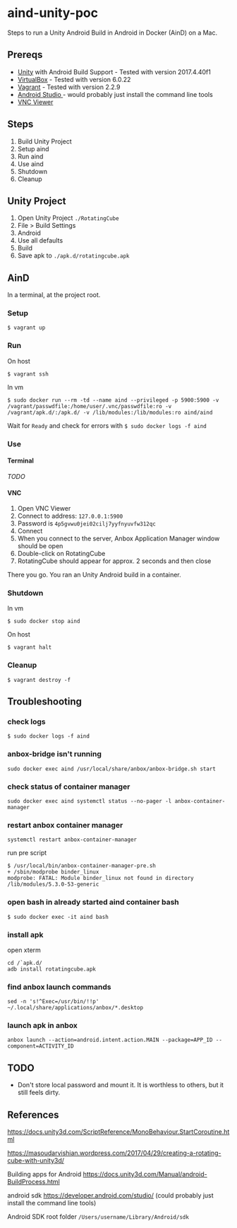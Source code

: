 # aind-unity-poc

Steps to run a Unity Android Build in Android in Docker (AinD) on a Mac.

## Prereqs

- [Unity](https://unity3d.com/get-unity/download) with Android Build Support - Tested with version 2017.4.40f1
- [VirtualBox](https://www.virtualbox.org/wiki/Downloads) - Tested with version 6.0.22
- [Vagrant](https://www.vagrantup.com/downloads.html) - Tested with version 2.2.9
- [Android Studio ](https://developer.android.com/studio/) - would probably just install the command line tools
- [VNC Viewer](https://www.realvnc.com/en/connect/download/viewer/)

## Steps
1. Build Unity Project
2. Setup aind
3. Run aind
4. Use aind
5. Shutdown
6. Cleanup

## Unity Project

1. Open Unity Project `./RotatingCube`
2. File > Build Settings
3. Android
4. Use all defaults
5. Build
6. Save apk to `./apk.d/rotatingcube.apk`

## AinD

In a terminal, at the project root.

### Setup
```
$ vagrant up
```

### Run

On host
```
$ vagrant ssh
```

In vm
```
$ sudo docker run --rm -td --name aind --privileged -p 5900:5900 -v /vagrant/passwdfile:/home/user/.vnc/passwdfile:ro -v /vagrant/apk.d/:/apk.d/ -v /lib/modules:/lib/modules:ro aind/aind
```

Wait for `Ready` and check for errors with `$ sudo docker logs -f aind`

### Use

#### Terminal

*TODO*

#### VNC

1. Open VNC Viewer
2. Connect to address: `127.0.0.1:5900`
3. Password is `4p5gvwu0jei02cilj7yyfnyuvfw312qc`
4. Connect
4. When you connect to the server, Anbox Application Manager window should be open
5. Double-click on RotatingCube
6. RotatingCube should appear for approx. 2 seconds and then close

There you go. You ran an Unity Android build in a container.

### Shutdown

In vm
```
$ sudo docker stop aind
```

On host
```
$ vagrant halt
```

### Cleanup

```
$ vagrant destroy -f
```

## Troubleshooting

### check logs
```
$ sudo docker logs -f aind
```

### anbox-bridge isn't running
```
sudo docker exec aind /usr/local/share/anbox/anbox-bridge.sh start
```

### check status of container manager
```
sudo docker exec aind systemctl status --no-pager -l anbox-container-manager
```

### restart anbox container manager
```
systemctl restart anbox-container-manager
```

run pre script
```
$ /usr/local/bin/anbox-container-manager-pre.sh
+ /sbin/modprobe binder_linux
modprobe: FATAL: Module binder_linux not found in directory /lib/modules/5.3.0-53-generic
```

### open bash in already started aind container bash
```
$ sudo docker exec -it aind bash
```

### install apk
open xterm
```
cd /`apk.d/
adb install rotatingcube.apk
```

### find anbox launch commands
```
sed -n 's!^Exec=/usr/bin/!!p' ~/.local/share/applications/anbox/*.desktop
```

### launch apk in anbox
```
anbox launch --action=android.intent.action.MAIN --package=APP_ID --component=ACTIVITY_ID
```

## TODO
- Don't store local password and mount it. It is worthless to others, but it still feels dirty.

## References

https://docs.unity3d.com/ScriptReference/MonoBehaviour.StartCoroutine.html

https://masoudarvishian.wordpress.com/2017/04/29/creating-a-rotating-cube-with-unity3d/

Building apps for Android
https://docs.unity3d.com/Manual/android-BuildProcess.html

android sdk https://developer.android.com/studio/ (could probably just install the command line tools)

Android SDK root folder `/Users/username/Library/Android/sdk`

